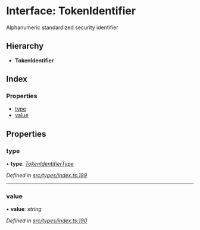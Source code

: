# Interface: TokenIdentifier

Alphanumeric standardized security identifier

## Hierarchy

* **TokenIdentifier**

## Index

### Properties

* [type](tokenidentifier.md#type)
* [value](tokenidentifier.md#value)

## Properties

###  type

• **type**: *[TokenIdentifierType](../enums/tokenidentifiertype.md)*

*Defined in [src/types/index.ts:189](https://github.com/PolymathNetwork/polymesh-sdk/blob/2a4e4111/src/types/index.ts#L189)*

___

###  value

• **value**: *string*

*Defined in [src/types/index.ts:190](https://github.com/PolymathNetwork/polymesh-sdk/blob/2a4e4111/src/types/index.ts#L190)*

